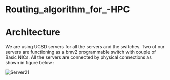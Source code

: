 # Routing_algorithm_for_-HPC

# Architecture 

We are using UCSD servers for all the servers and the switches. Two of our servers are functioning as a bmv2 programmable switch with couple of Basic NICs. All the servers are connected by physical connections as shown in figure below :

![Server21](https://github.com/Oseghale360/Routing_algorithm_for_-HPC/assets/51871069/83fe4acc-3ac5-4cd6-b413-2f357694d61d)
